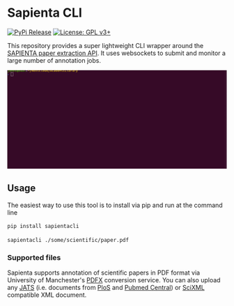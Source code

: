 # Sapienta CLI
[![PyPi Release](https://img.shields.io/pypi/v/sapientacli.svg)](https://pypi.org/project/sapientacli/)
[![License: GPL v3+](https://img.shields.io/badge/license-MIT-blue.svg)](https://opensource.org/licenses/MIT)

This repository provides a super lightweight CLI wrapper around the [SAPIENTA paper extraction API](https://sapienta.papro.org.uk/). It uses websockets to submit and monitor a large number of annotation jobs.

![SAPIENTA CLI in action](https://raw.githubusercontent.com/ravenscroftj/sapientacli/main/assets/screenrecording.gif)

## Usage

The easiest way to use this tool is to install via pip and run at the command line

```
pip install sapientacli

sapientacli ./some/scientific/paper.pdf
```

### Supported files

Sapienta supports annotation of scientific papers in PDF format via University of Manchester's [PDFX](http://pdfx.cs.man.ac.uk/) conversion service. 
You can also upload any [JATS](http://jats.nlm.nih.gov/publishing/1.1d3/JATS-journalpublishing1.dtd) (i.e. documents from [PloS](https://plos.org/) and [Pubmed Central](https://www.ncbi.nlm.nih.gov/pmc/)) or [SciXML](https://sourceforge.net/projects/scixml/) compatible XML document.
